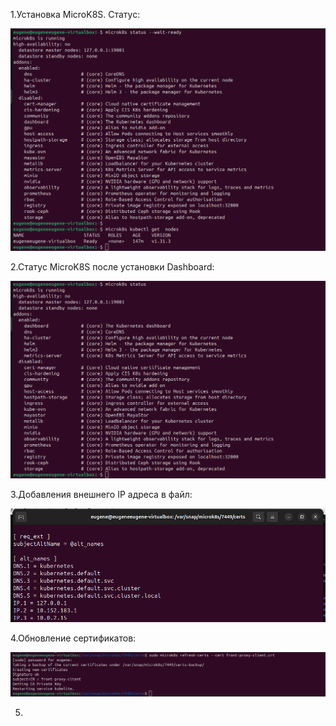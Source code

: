 1.Установка MicroK8S. Статус:


![alt text](1.png)

2.Статус MicroK8S после установки Dashboard:


![alt text](2.png)

3.Добавления внешнего IP адреса в файл:

![alt text](5.png)


4.Обновление сертификатов:


![alt text](4.png)


5.